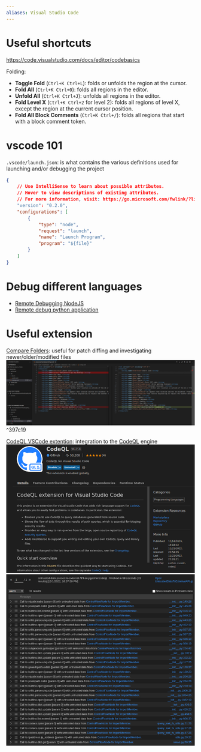 ```yaml
---
aliases: Visual Studio Code
---
```

# Useful shortcuts

https://code.visualstudio.com/docs/editor/codebasics

Folding:
- **Toggle Fold** (`Ctrl+K Ctrl+L`): folds or unfolds the region at the cursor.
- **Fold All** (`Ctrl+K Ctrl+0`): folds all regions in the editor.
- **Unfold All** (`Ctrl+K Ctrl+J`): unfolds all regions in the editor.
- **Fold Level X** (`Ctrl+K Ctrl+2` for level 2): folds all regions of level X, except the region at the current cursor position.
- **Fold All Block Comments** (`Ctrl+K Ctrl+/`): folds all regions that start with a block comment token.
# vscode 101

`.vscode/launch.json`: is what contains the various definitions used for launching and/or debugging the project

```json
{
    // Use IntelliSense to learn about possible attributes.
    // Hover to view descriptions of existing attributes.
    // For more information, visit: https://go.microsoft.com/fwlink/?linkid=830387
    "version": "0.2.0",
    "configurations": [
        {
            "type": "node",
            "request": "launch",
            "name": "Launch Program",
            "program": "${file}"
        }
    ]
}
```

# Debug different languages
- [Remote Debugging NodeJS](../Dev,%20scripting%20&%20OS/JavaScript%20&%20NodeJS.md#Remote%20Debugging%20NodeJS)
- [Remote debug python application](../Dev,%20scripting%20&%20OS/Python.md#Remote%20debug%20python%20application)


# Useful extension

[Compare Folders](https://marketplace.visualstudio.com/items?itemName=moshfeu.compare-folders): useful for patch diffing and investigating newer/older/modified files 
  ![](attachments/vscode-compare-folders.png)
  ^397c19

[CodeQL VSCode extention](../../Readwise/Articles/Frycos%20Security%20Diary%20-%20Pre-Auth%20RCE%20With%20CodeQL%20in%20Under%2020%20Minutes.md#CodeQL%20VSCode%20extention): integration to the [CodeQL](CodeQL.md) engine
![codeql-ext-vscode](../../Readwise/Articles/attachments/codeql-ext-vscode.png)
![codeql-run-query](../../Readwise/Articles/attachments/codeql-run-query.png)